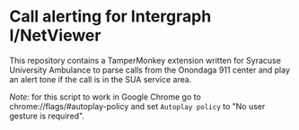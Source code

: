 # Call alerting for Intergraph I/NetViewer

This repository contains a TamperMonkey extension written for Syracuse
University Ambulance to parse calls from the Onondaga 911 center and play an
alert tone if the call is in the SUA service area.


*Note:* for this script to work in Google Chrome go to
chrome://flags/#autoplay-policy and set `Autoplay policy` to "No user gesture is
required".
